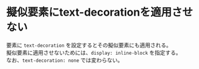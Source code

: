 # 擬似要素にtext-decorationを適用させない

要素に `text-decoration` を設定するとその擬似要素にも適用される。  
擬似要素に適用させないためには、`display: inline-block` を指定する。  
なお、`text-decoration: none` では変わらない。
